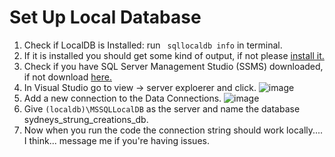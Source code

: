 # Set Up Local Database
1. Check if LocalDB is Installed: run ` sqllocaldb info` in terminal. 
3. If it is installed you should get some kind of output, if not please [install it.](https://learn.microsoft.com/en-us/sql/database-engine/configure-windows/sql-server-express-localdb?view=sql-server-ver16)
4. Check if you have SQL Server Management Studio (SSMS) downloaded, if not download [here.](https://learn.microsoft.com/en-us/sql/ssms/download-sql-server-management-studio-ssms?view=sql-server-ver16#download-ssms)
5. In Visual Studio go to view -> server exploerer and click. 
   ![image](https://github.com/user-attachments/assets/c8f410bf-71bb-476f-859b-bdb2b704416a)
6. Add a new connection to the Data Connections.
   ![image](https://github.com/user-attachments/assets/de74eed9-8a55-444c-8477-1fe848783980)
7. Give `(localdb)\MSSQLLocalDB` as the server and name the database sydneys_strung_creations_db.
8. Now when you run the code the connection string should work locally.... I think... message me if you're having issues. 
